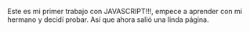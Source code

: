 Este es mi primer trabajo con JAVASCRIPT!!!, empece a aprender con mi hermano y decidí probar. Así que ahora salió una linda página.
